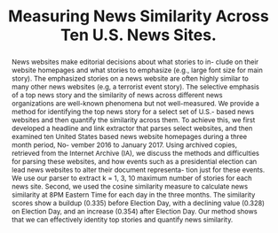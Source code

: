 ---
abstract: News websites make editorial decisions about what stories to in- clude on
  their website homepages and what stories to emphasize (e.g., large font size for
  main story). The emphasized stories on a news website are often highly similar to
  many other news websites (e.g, a terrorist event story). The selective emphasis
  of a top news story and the similarity of news across different news organizations
  are well-known phenomena but not well-measured. We provide a method for identifying
  the top news story for a select set of U.S.- based news websites and then quantify
  the similarity across them. To achieve this, we first developed a headline and link
  extractor that parses select websites, and then examined ten United States based
  news website homepages during a three month period, No- vember 2016 to January 2017.
  Using archived copies, retrieved from the Internet Archive (IA), we discuss the
  methods and difficulties for parsing these websites, and how events such as a presidential
  election can lead news websites to alter their document representa- tion just for
  these events. We use our parser to extract k = 1, 3, 10 maximum number of stories
  for each news site. Second, we used the cosine similarity measure to calculate news
  similarity at 8PM Eastern Time for each day in the three months. The similarity
  scores show a buildup (0.335) before Election Day, with a declining value (0.328)
  on Election Day, and an increase (0.354) after Election Day. Our method shows that
  we can effectively identity top stories and quantify news similarity.
creators:
- Atkins, Grant
- Nwala, Alexander
- Weigle, Michele
- Nelson, Michael
date: null
document_url: https://services.phaidra.univie.ac.at/api/object/o:923617/download
grand_parent: iPRES
institutions: []
keywords:
- boston
landing_page_url: https://phaidra.univie.ac.at/o:923617
language: eng
layout: publication
license: CC BY 4.0 International
notes_url: null
parent: iPRES 2018
presentation_url: null
publication_type: paper
size: 18995885
source_name: iPRES
title: Measuring News Similarity Across Ten U.S. News Sites.
year: 2018
---